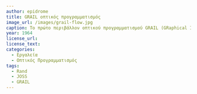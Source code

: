 ```yaml
---
author: epidrome
title: GRAIL οπτικός προγραμματισμός 
image_url: /images/grail-flow.jpg
caption: Το πρώτο περιβάλλον οπτικού προγραμματισμού GRAIL (GRaphical Input Language) απευθύνεται σε επαγγελματίες που δεν γνωρίζουν να γράφουν κώδικα, αλλά γνωρίζουν άριστα την ροή εργασίας της δουλειάς τους, οπότε μπορούν να την περιγράψουν σε ένα ευέλικτο διάγραμμα ροής στον υπολογιστή.
year: 1964 
license_url: 
license_text: 
categories:
  - Εργαλεία 
  - Οπτικός Προγραμματισμός 
tags:
  - Rand
  - JOSS
  - GRAIL
---
```

